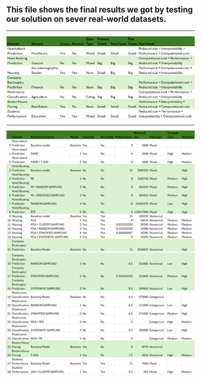 ## This file shows the final results we got by testing our solution on sever real-world datasets.

---

![Selected Datasets](.github/assests/images/DatasetPrez.png)

---

![Final Results](.github/assests/images/finalrez1.png)
![](.github/assests/images/finalrez2.png)
